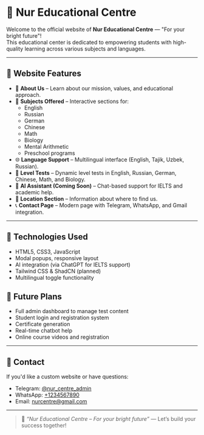 # 🌟 Nur Educational Centre

Welcome to the official website of **Nur Educational Centre** — "For your bright future"!  
This educational center is dedicated to empowering students with high-quality learning across various subjects and languages.

---

## 📌 Website Features

- 🏫 **About Us** – Learn about our mission, values, and educational approach.
- 🧪 **Subjects Offered** – Interactive sections for:
  - English
  - Russian
  - German
  - Chinese
  - Math
  - Biology
  - Mental Arithmetic
  - Preschool programs
- 🌐 **Language Support** – Multilingual interface (English, Tajik, Uzbek, Russian).
- 🎯 **Level Tests** – Dynamic level tests in English, Russian, German, Chinese, Math, and Biology.
- 🤖 **AI Assistant (Coming Soon)** – Chat-based support for IELTS and academic help.
- 📍 **Location Section** – Information about where to find us.
- 📞 **Contact Page** – Modern page with Telegram, WhatsApp, and Gmail integration.

---

## 🚀 Technologies Used

- HTML5, CSS3, JavaScript
- Modal popups, responsive layout
- AI integration (via ChatGPT for IELTS support)
- Tailwind CSS & ShadCN (planned)
- Multilingual toggle functionality



## 🧠 Future Plans

- Full admin dashboard to manage test content  
- Student login and registration system  
- Certificate generation  
- Real-time chatbot help  
- Online course videos and registration

---

## 🤝 Contact

If you'd like a custom website or have questions:

- Telegram: [@nur_centre_admin](https://t.me/username)
- WhatsApp: [+1234567890](https://wa.me/1234567890)
- Email: nurcentre@gmail.com

---

> 🔔 *“Nur Educational Centre – For your bright future”* — Let’s build your success together!


